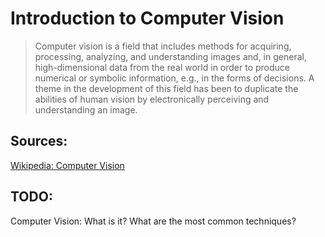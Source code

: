 # Introduction to Computer Vision

> Computer vision is a field that includes methods for acquiring, processing, analyzing, and understanding images and, in general, high-dimensional data from the real world in order to produce numerical or symbolic information, e.g., in the forms of decisions. A theme in the development of this field has been to duplicate the abilities of human vision by electronically perceiving and understanding an image.

## Sources:

[Wikipedia: Computer Vision](http://en.wikipedia.org/wiki/Computer_vision)

## TODO:

Computer Vision: What is it? What are the most common techniques?
